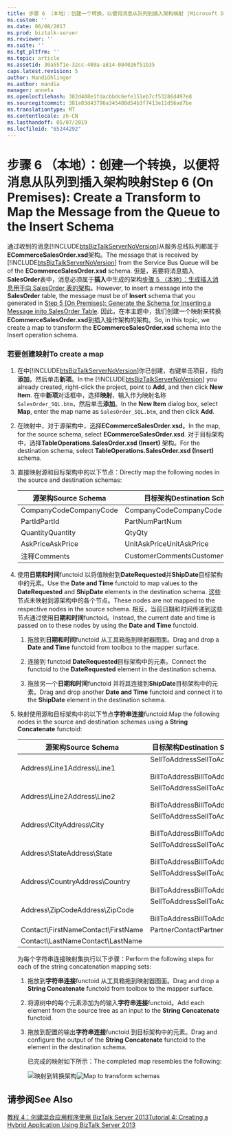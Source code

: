 ```yaml
---
title: 步骤 6 （本地）：创建一个转换，以便将消息从队列到插入架构映射 |Microsoft Docs
ms.custom: ''
ms.date: 06/08/2017
ms.prod: biztalk-server
ms.reviewer: ''
ms.suite: ''
ms.tgt_pltfrm: ''
ms.topic: article
ms.assetid: 30a55f1e-32cc-409a-a814-084026f51b35
caps.latest.revision: 5
author: MandiOhlinger
ms.author: mandia
manager: anneta
ms.openlocfilehash: 382d408e1fdacbbdc6efe151eb7cf53286d497e8
ms.sourcegitcommit: 381e83d43796a345488d54b3f7413e11d56ad7be
ms.translationtype: MT
ms.contentlocale: zh-CN
ms.lasthandoff: 05/07/2019
ms.locfileid: "65244292"
---
```

# <a name="step-6-on-premises-create-a-transform-to-map-the-message-from-the-queue-to-the-insert-schema"></a><span data-ttu-id="6bee3-102">步骤 6 （本地）：创建一个转换，以便将消息从队列到插入架构映射</span><span class="sxs-lookup"><span data-stu-id="6bee3-102">Step 6 (On Premises): Create a Transform to Map the Message from the Queue to the Insert Schema</span></span>
<span data-ttu-id="6bee3-103">通过收到的消息[!INCLUDE[btsBizTalkServerNoVersion](../includes/btsbiztalkservernoversion-md.md)]从服务总线队列都属于**ECommerceSalesOrder.xsd**架构。</span><span class="sxs-lookup"><span data-stu-id="6bee3-103">The message that is received by [!INCLUDE[btsBizTalkServerNoVersion](../includes/btsbiztalkservernoversion-md.md)] from the Service Bus Queue will be of the **ECommerceSalesOrder.xsd** schema.</span></span> <span data-ttu-id="6bee3-104">但是，若要将消息插入**SalesOrder**表中，消息必须属于**插入**中生成的架构[步骤 5 （本地）：生成插入消息用于向 SalesOrder 表的架构](../core/step-5-generate-the-schema-for-inserting-a-message-into-salesorder-table.md)。</span><span class="sxs-lookup"><span data-stu-id="6bee3-104">However, to insert a message into the **SalesOrder** table, the message must be of **Insert** schema that you generated in [Step 5 (On Premises): Generate the Schema for Inserting a Message inito SalesOrder Table](../core/step-5-generate-the-schema-for-inserting-a-message-into-salesorder-table.md).</span></span> <span data-ttu-id="6bee3-105">因此，在本主题中，我们创建一个映射来转换**ECommerceSalesOrder.xsd**到插入操作架构的架构。</span><span class="sxs-lookup"><span data-stu-id="6bee3-105">So, in this topic, we create a map to transform the **ECommerceSalesOrder.xsd** schema into the Insert operation schema.</span></span>  

### <a name="to-create-a-map"></a><span data-ttu-id="6bee3-106">若要创建映射</span><span class="sxs-lookup"><span data-stu-id="6bee3-106">To create a map</span></span>  

1. <span data-ttu-id="6bee3-107">在中[!INCLUDE[btsBizTalkServerNoVersion](../includes/btsbiztalkservernoversion-md.md)]你已创建，右键单击项目，指向**添加**，然后单击**新项**。</span><span class="sxs-lookup"><span data-stu-id="6bee3-107">In the [!INCLUDE[btsBizTalkServerNoVersion](../includes/btsbiztalkservernoversion-md.md)] you already created, right-click the project, point to **Add**, and then click **New Item**.</span></span> <span data-ttu-id="6bee3-108">在中**新项**对话框中，选择**映射**，输入作为映射名称`SalesOrder_SQL.btm`，然后单击**添加**。</span><span class="sxs-lookup"><span data-stu-id="6bee3-108">In the **New Item** dialog box, select **Map**, enter the map name as `SalesOrder_SQL.btm`, and then click **Add**.</span></span>  

2. <span data-ttu-id="6bee3-109">在映射中，对于源架构中，选择**ECommerceSalesOrder.xsd**。</span><span class="sxs-lookup"><span data-stu-id="6bee3-109">In the map, for the source schema, select **ECommerceSalesOrder.xsd**.</span></span> <span data-ttu-id="6bee3-110">对于目标架构中，选择**TableOperations.SalesOrder.xsd (Insert)** 架构。</span><span class="sxs-lookup"><span data-stu-id="6bee3-110">For the destination schema, select **TableOperations.SalesOrder.xsd (Insert)** schema.</span></span>  

3. <span data-ttu-id="6bee3-111">直接映射源和目标架构中的以下节点：</span><span class="sxs-lookup"><span data-stu-id="6bee3-111">Directly map the following nodes in the source and destination schemas:</span></span>  


   | <span data-ttu-id="6bee3-112">源架构</span><span class="sxs-lookup"><span data-stu-id="6bee3-112">Source Schema</span></span> | <span data-ttu-id="6bee3-113">目标架构</span><span class="sxs-lookup"><span data-stu-id="6bee3-113">Destination Schema</span></span> |
   |---------------|--------------------|
   |  <span data-ttu-id="6bee3-114">CompanyCode</span><span class="sxs-lookup"><span data-stu-id="6bee3-114">CompanyCode</span></span>  |    <span data-ttu-id="6bee3-115">CompanyCode</span><span class="sxs-lookup"><span data-stu-id="6bee3-115">CompanyCode</span></span>     |
   |    <span data-ttu-id="6bee3-116">PartId</span><span class="sxs-lookup"><span data-stu-id="6bee3-116">PartId</span></span>     |      <span data-ttu-id="6bee3-117">PartNum</span><span class="sxs-lookup"><span data-stu-id="6bee3-117">PartNum</span></span>       |
   |   <span data-ttu-id="6bee3-118">Quantity</span><span class="sxs-lookup"><span data-stu-id="6bee3-118">Quantity</span></span>    |        <span data-ttu-id="6bee3-119">Qty</span><span class="sxs-lookup"><span data-stu-id="6bee3-119">Qty</span></span>         |
   |   <span data-ttu-id="6bee3-120">AskPrice</span><span class="sxs-lookup"><span data-stu-id="6bee3-120">AskPrice</span></span>    |    <span data-ttu-id="6bee3-121">UnitAskPrice</span><span class="sxs-lookup"><span data-stu-id="6bee3-121">UnitAskPrice</span></span>    |
   |   <span data-ttu-id="6bee3-122">注释</span><span class="sxs-lookup"><span data-stu-id="6bee3-122">Comments</span></span>    |  <span data-ttu-id="6bee3-123">CustomerComments</span><span class="sxs-lookup"><span data-stu-id="6bee3-123">CustomerComments</span></span>  |


4. <span data-ttu-id="6bee3-124">使用**日期和时间**functoid 以将值映射到**DateRequested**并**ShipDate**目标架构中的元素。</span><span class="sxs-lookup"><span data-stu-id="6bee3-124">Use the **Date and Time** functoid to map values to the **DateRequested** and **ShipDate** elements in the destination schema.</span></span> <span data-ttu-id="6bee3-125">这些节点未映射到源架构中的各个节点。</span><span class="sxs-lookup"><span data-stu-id="6bee3-125">These nodes are not mapped to the respective nodes in the source schema.</span></span> <span data-ttu-id="6bee3-126">相反，当前日期和时间传递到这些节点通过使用**日期和时间**functoid。</span><span class="sxs-lookup"><span data-stu-id="6bee3-126">Instead, the current date and time is passed on to these nodes by using the **Date and Time** functoid.</span></span>  

   1.  <span data-ttu-id="6bee3-127">拖放到**日期和时间**functoid 从工具箱拖到映射器图面。</span><span class="sxs-lookup"><span data-stu-id="6bee3-127">Drag and drop a **Date and Time** functoid from toolbox to the mapper surface.</span></span>  

   2.  <span data-ttu-id="6bee3-128">连接到 functoid **DateRequested**目标架构中的元素。</span><span class="sxs-lookup"><span data-stu-id="6bee3-128">Connect the functoid to the **DateRequested** element in the destination schema.</span></span>  

   3.  <span data-ttu-id="6bee3-129">拖放另一个**日期和时间**functoid 并将其连接到**ShipDate**目标架构中的元素。</span><span class="sxs-lookup"><span data-stu-id="6bee3-129">Drag and drop another **Date and Time** functoid and connect it to the **ShipDate** element in the destination schema.</span></span>  

5. <span data-ttu-id="6bee3-130">映射使用源和目标架构中的以下节点**字符串连接**functoid:</span><span class="sxs-lookup"><span data-stu-id="6bee3-130">Map the following nodes in the source and destination schemas using a **String Concatenate** functoid:</span></span>  

   |<span data-ttu-id="6bee3-131">源架构</span><span class="sxs-lookup"><span data-stu-id="6bee3-131">Source Schema</span></span>|<span data-ttu-id="6bee3-132">目标架构</span><span class="sxs-lookup"><span data-stu-id="6bee3-132">Destination Schema</span></span>|  
   |-------------------|------------------------|  
   |<span data-ttu-id="6bee3-133">Address\Line1</span><span class="sxs-lookup"><span data-stu-id="6bee3-133">Address\Line1</span></span>|<span data-ttu-id="6bee3-134">SellToAddress</span><span class="sxs-lookup"><span data-stu-id="6bee3-134">SellToAddress</span></span><br /><br /> <span data-ttu-id="6bee3-135">BillToAddress</span><span class="sxs-lookup"><span data-stu-id="6bee3-135">BillToAddress</span></span>|  
   |<span data-ttu-id="6bee3-136">Address\Line2</span><span class="sxs-lookup"><span data-stu-id="6bee3-136">Address\Line2</span></span>|<span data-ttu-id="6bee3-137">SellToAddress</span><span class="sxs-lookup"><span data-stu-id="6bee3-137">SellToAddress</span></span><br /><br /> <span data-ttu-id="6bee3-138">BillToAddress</span><span class="sxs-lookup"><span data-stu-id="6bee3-138">BillToAddress</span></span>|  
   |<span data-ttu-id="6bee3-139">Address\City</span><span class="sxs-lookup"><span data-stu-id="6bee3-139">Address\City</span></span>|<span data-ttu-id="6bee3-140">SellToAddress</span><span class="sxs-lookup"><span data-stu-id="6bee3-140">SellToAddress</span></span><br /><br /> <span data-ttu-id="6bee3-141">BillToAddress</span><span class="sxs-lookup"><span data-stu-id="6bee3-141">BillToAddress</span></span>|  
   |<span data-ttu-id="6bee3-142">Address\State</span><span class="sxs-lookup"><span data-stu-id="6bee3-142">Address\State</span></span>|<span data-ttu-id="6bee3-143">SellToAddress</span><span class="sxs-lookup"><span data-stu-id="6bee3-143">SellToAddress</span></span><br /><br /> <span data-ttu-id="6bee3-144">BillToAddress</span><span class="sxs-lookup"><span data-stu-id="6bee3-144">BillToAddress</span></span>|  
   |<span data-ttu-id="6bee3-145">Address\Country</span><span class="sxs-lookup"><span data-stu-id="6bee3-145">Address\Country</span></span>|<span data-ttu-id="6bee3-146">SellToAddress</span><span class="sxs-lookup"><span data-stu-id="6bee3-146">SellToAddress</span></span><br /><br /> <span data-ttu-id="6bee3-147">BillToAddress</span><span class="sxs-lookup"><span data-stu-id="6bee3-147">BillToAddress</span></span>|  
   |<span data-ttu-id="6bee3-148">Address\ZipCode</span><span class="sxs-lookup"><span data-stu-id="6bee3-148">Address\ZipCode</span></span>|<span data-ttu-id="6bee3-149">SellToAddress</span><span class="sxs-lookup"><span data-stu-id="6bee3-149">SellToAddress</span></span><br /><br /> <span data-ttu-id="6bee3-150">BillToAddress</span><span class="sxs-lookup"><span data-stu-id="6bee3-150">BillToAddress</span></span>|  
   |<span data-ttu-id="6bee3-151">Contact\FirstName</span><span class="sxs-lookup"><span data-stu-id="6bee3-151">Contact\FirstName</span></span>|<span data-ttu-id="6bee3-152">PartnerContact</span><span class="sxs-lookup"><span data-stu-id="6bee3-152">PartnerContact</span></span>|  
   |<span data-ttu-id="6bee3-153">Contact\LastName</span><span class="sxs-lookup"><span data-stu-id="6bee3-153">Contact\LastName</span></span>||  

    <span data-ttu-id="6bee3-154">为每个字符串连接映射集执行以下步骤：</span><span class="sxs-lookup"><span data-stu-id="6bee3-154">Perform the following steps for each of the string concatenation mapping sets:</span></span>  

   1.  <span data-ttu-id="6bee3-155">拖放到**字符串连接**functoid 从工具箱拖到映射器图面。</span><span class="sxs-lookup"><span data-stu-id="6bee3-155">Drag and drop a **String Concatenate** functoid from toolbox to the mapper surface.</span></span>  

   2.  <span data-ttu-id="6bee3-156">将源树中的每个元素添加为的输入**字符串连接**functoid。</span><span class="sxs-lookup"><span data-stu-id="6bee3-156">Add each element from the source tree as an input to the **String Concatenate** functoid.</span></span>  

   3.  <span data-ttu-id="6bee3-157">拖放到配置的输出**字符串连接**functoid 到目标架构中的元素。</span><span class="sxs-lookup"><span data-stu-id="6bee3-157">Drag and configure the output of the **String Concatenate** functoid to the element in the destination schema.</span></span>  

        <span data-ttu-id="6bee3-158">已完成的映射如下所示：</span><span class="sxs-lookup"><span data-stu-id="6bee3-158">The completed map resembles the following:</span></span>  

        <span data-ttu-id="6bee3-159">![映射到转换架构](../core/media/bts2010r2-tut1-map.jpg "BTS2010R2_Tut1_Map")</span><span class="sxs-lookup"><span data-stu-id="6bee3-159">![Map to transform schemas](../core/media/bts2010r2-tut1-map.jpg "BTS2010R2_Tut1_Map")</span></span>  

## <a name="see-also"></a><span data-ttu-id="6bee3-160">请参阅</span><span class="sxs-lookup"><span data-stu-id="6bee3-160">See Also</span></span>  
 [<span data-ttu-id="6bee3-161">教程 4：创建混合应用程序使用 BizTalk Server 2013</span><span class="sxs-lookup"><span data-stu-id="6bee3-161">Tutorial 4: Creating a Hybrid Application Using BizTalk Server 2013</span></span>](../core/tutorial-4-creating-a-hybrid-application-using-biztalk-server-2013.md)